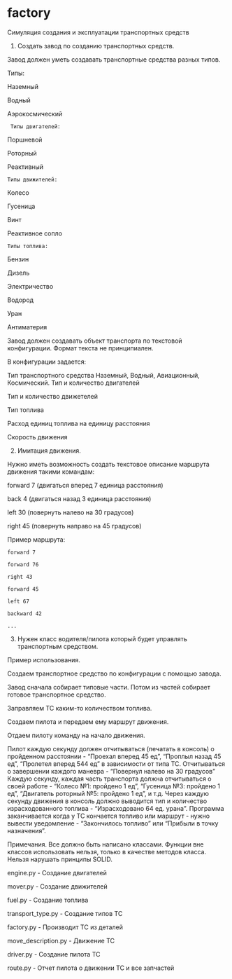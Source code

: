 # factory

Симуляция создания и эксплуатации транспортных средств


1. Создать завод по созданию транспортных средств.

Завод должен уметь создавать транспортные средства разных типов.

 Типы:
 
Наземный

Водный

Аэрокосмический

	 Типы двигателей:
Поршневой

Роторный

Реактивный

	Типы движителей:
Колесо

Гусеница

Винт

Реактивное сопло

	Типы топлива:
Бензин

Дизель

Электричество

Водород

Уран

Антиматерия

Завод должен создавать объект транспорта по текстовой конфигурации. Формат текста не принципиален.

В конфигурации задается:

Тип транспортного средства Наземный, Водный, Авиационный, Космический. 
Тип и количество двигателей

Тип и количество движетелей 

Тип топлива

Расход единиц топлива на единицу расстояния

Скорость движения


2. Имитация движения.

Нужно иметь возможность создать текстовое описание маршрута движения такими командам:

forward 7 (двигаться вперед 7 единица расстояния)

back 4 (двигаться назад 3 единица расстояния)

left 30 (повернуть налево на 30 градусов)

right 45 (повернуть направо на 45 градусов)


Пример маршрута:

	forward 7
	
	forward 76
	
	right 43
	
	forward 45
	
	left 67
	
	backward 42
	
	...

3. Нужен класс водителя/пилота который будет управлять транспортным средством.


Пример использования.

Создаем транспортное средство по конфигурации с помощью завода.

Завод сначала собирает типовые части. Потом из частей собирает готовое транспортное средство.

Заправляем ТС каким-то количеством топлива.

Создаем пилота и передаем ему маршрут движения.

Отдаем пилоту команду на начало движения.

Пилот каждую секунду должен отчитываться (печатать в консоль) о пройденном расстоянии - “Проехал вперед 45 ед”, “Проплыл назад 45 ед”, “Пролетел вперед 544 ед” в зависимости от типа ТС. Отчитываться о завершении каждого маневра - “Повернул налево на 30 градусов”
Каждую секунду, каждая часть транспорта должна отчитываться о своей работе - “Колесо №1: пройдено 1 ед”, “Гусеница №3: пройдено 1 ед”, “Двигатель роторный №5: пройдено 1 ед”, и т.д. Через каждую секунду движения в консоль должно выводится тип и количество израсходованного топлива - “Израсходовано 64 ед. урана”.
Программа заканчивается когда у ТС кончается топливо или маршрут - нужно вывести уведомление - “Закончилось топливо” или “Прибыли в точку назначения”.

Примечания.
Все должно быть написано классами.
Функции вне классов использовать нельзя, только в качестве методов класса.
Нельзя нарушать принципы SOLID.



engine.py - Создание двигателей

mover.py - Создание движителей

fuel.py - Создание топлива

transport_type.py - Создание типов ТС

factory.py - Производит ТС из деталей

move_description.py - Движение ТС

driver.py - Создание пилота ТС

route.py - Отчет пилота о движении ТС и все запчастей
